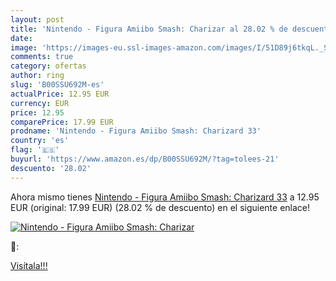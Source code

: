 ```yaml
---
layout: post
title: 'Nintendo - Figura Amiibo Smash: Charizar al 28.02 % de descuento'
date: 
image: 'https://images-eu.ssl-images-amazon.com/images/I/51D89j6tkqL._SL200_.jpg'
comments: true
category: ofertas
author: ring
slug: 'B00SSU692M-es'
actualPrice: 12.95 EUR
currency: EUR
price: 12.95
comparePrice: 17.99 EUR
prodname: 'Nintendo - Figura Amiibo Smash: Charizard 33'
country: 'es'
flag: '🇪🇸'
buyurl: 'https://www.amazon.es/dp/B00SSU692M/?tag=tolees-21'
descuento: '28.02'
---
```


Ahora mismo tienes [Nintendo - Figura Amiibo Smash: Charizard 33](https://www.amazon.es/dp/B00SSU692M/?tag=tolees-21) a 12.95 EUR (original: 17.99 EUR) (28.02 %  de descuento) en el siguiente enlace!

[![Nintendo - Figura Amiibo Smash: Charizar](https://images-eu.ssl-images-amazon.com/images/I/51D89j6tkqL._SL200_.jpg)](https://www.amazon.es/dp/B00SSU692M/?tag=tolees-21)

🔎:


[Visítala!!!](https://www.amazon.es/dp/B00SSU692M/?tag=tolees-21)
